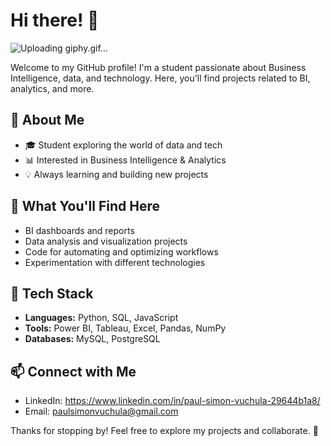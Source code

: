 # Hi there! 👋

![Uploading giphy.gif…]()

Welcome to my GitHub profile! I'm a student passionate about Business Intelligence, data, and technology. Here, you'll find projects related to BI, analytics, and more.

## 🚀 About Me
- 🎓 Student exploring the world of data and tech
- 📊 Interested in Business Intelligence & Analytics
- 💡 Always learning and building new projects

## 📌 What You'll Find Here
- BI dashboards and reports
- Data analysis and visualization projects
- Code for automating and optimizing workflows
- Experimentation with different technologies

## 🔧 Tech Stack
- **Languages:** Python, SQL, JavaScript
- **Tools:** Power BI, Tableau, Excel, Pandas, NumPy
- **Databases:** MySQL, PostgreSQL

## 📫 Connect with Me
- LinkedIn: https://www.linkedin.com/in/paul-simon-vuchula-29644b1a8/
- Email: paulsimonvuchula@gmail.com

Thanks for stopping by! Feel free to explore my projects and collaborate. 🚀

